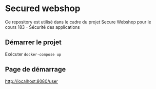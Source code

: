 # Secured webshop

Ce repository est utilisé dans le cadre du projet Secure Webshop pour le cours 183 - Sécurité des applications

## Démarrer le projet

Exécuter `docker-compose up`

## Page de démarrage
[http://localhost:8080/user](https://localhost:443/login)
